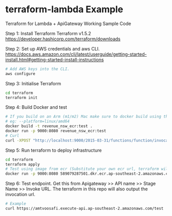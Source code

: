 # terraform-lambda Example
Terraform for Lambda + ApiGateway Working Sample Code 

Step 1: Install Terraform
Terraform v1.5.2
https://developer.hashicorp.com/terraform/downloads

Step 2: Set up AWS credentials and aws CLI.
https://docs.aws.amazon.com/cli/latest/userguide/getting-started-install.html#getting-started-install-instructions

```bash
# Add AWS keys into the CLI.
aws configure
```

Step 3: Initialise Terraform
```bash
cd terraform
terraform init
```

Step 4: Build Docker and test
```bash
# If you build on an Arm (m1/m2) Mac make sure to docker build using the platform option. Alternatively you can change Lambda to use the arm architecture
# eg: --platform=linux/amd64
docker build -t revenue_nsw_ecr:test .
docker run -p 9000:8080 revenue_nsw_ecr:test
# Curl
curl -XPOST "http://localhost:9000/2015-03-31/functions/function/invocations" -d '{}'
```

Step 5: Run terraform to deploy infrastructure
```bash
cd terraform
terraform apply
# Test using image from ecr (Substitute your own ecr url, terraform will automatically use your default aws credentials)
docker run -p 9000:8080 589079287501.dkr.ecr.ap-southeast-2.amazonaws.com/revenue_nsw_ecr:latest
```

Step 6: Test endpoint. Get this from Apigateway >> API name >> Stage Name >> Invoke URL. The terraform in this repo will also output the invocation url.
```bash
# Example
curl https://amtvoosafi.execute-api.ap-southeast-2.amazonaws.com/test
```
